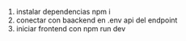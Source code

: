 1. instalar dependencias npm i
2. conectar con baackend en .env api del endpoint
3. iniciar frontend con npm run dev

